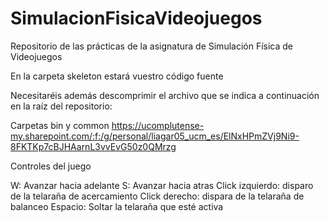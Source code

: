 # SimulacionFisicaVideojuegos
Repositorio de las prácticas de la asignatura de Simulación Física de Videojuegos

En la carpeta skeleton estará vuestro código fuente

Necesitaréis además descomprimir el archivo que se indica a continuación en la raíz del repositorio:

Carpetas bin y common https://ucomplutense-my.sharepoint.com/:f:/g/personal/liagar05_ucm_es/ElNxHPmZVj9Ni9-8FKTKp7cBJHAarnL3vvEvG50z0QMrzg


Controles del juego

W: Avanzar hacia adelante
S: Avanzar hacia atras
Click izquierdo: disparo de la telaraña de acercamiento
Click derecho: dispara de la telaraña de balanceo
Espacio: Soltar la telaraña que esté activa